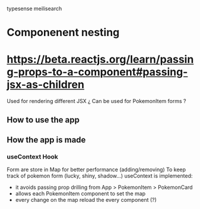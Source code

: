 typesense
meilisearch

# Componenent nesting 
# https://beta.reactjs.org/learn/passing-props-to-a-component#passing-jsx-as-children

Used for rendering different JSX
¿ Can be used for PokemonItem forms ?
## How to use the app

## How the app is made 
### useContext Hook
Form are store in Map for better performance (adding/removing)
To keep track of pokemon form (lucky, shiny, shadow...) useContext is implemented:
- it avoids passing prop drilling from App > PokemonItem > PokemonCard
- allows each PokemonItem component to set the map
- every change on the map reload the every component (?)